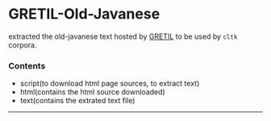 # GRETIL-Old-Javanese
extracted the old-javanese text hosted by [GRETIL](http://gretil.sub.uni-goettingen.de/#OldJavanese) to be used by `cltk` corpora.

### Contents ###
- script(to download html page sources, to extract text)
- html(contains the html source downloaded)
- text(contains the extrated text file)

----------------------------------------------------- 
